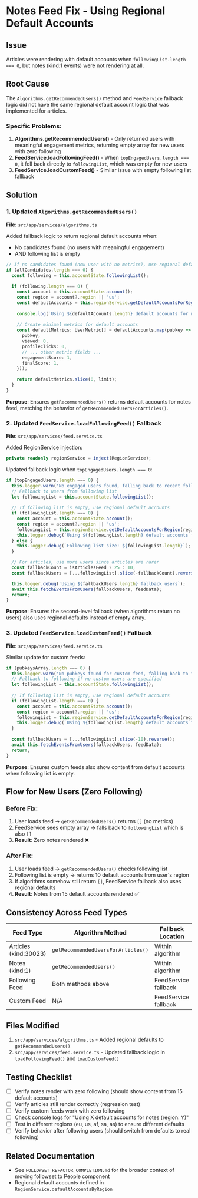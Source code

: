 # Notes Feed Fix - Using Regional Default Accounts

## Issue
Articles were rendering with default accounts when `followingList.length === 0`, but notes (kind:1 events) were not rendering at all.

## Root Cause
The `Algorithms.getRecommendedUsers()` method and `FeedService` fallback logic did not have the same regional default account logic that was implemented for articles.

### Specific Problems:
1. **Algorithms.getRecommendedUsers()** - Only returned users with meaningful engagement metrics, returning empty array for new users with zero following
2. **FeedService.loadFollowingFeed()** - When `topEngagedUsers.length === 0`, it fell back directly to `followingList`, which was empty for new users
3. **FeedService.loadCustomFeed()** - Similar issue with empty following list fallback

## Solution

### 1. Updated `Algorithms.getRecommendedUsers()` 
**File**: `src/app/services/algorithms.ts`

Added fallback logic to return regional default accounts when:
- No candidates found (no users with meaningful engagement)
- AND following list is empty

```typescript
// If no candidates found (new user with no metrics), use regional default accounts
if (allCandidates.length === 0) {
  const following = this.accountState.followingList();
  
  if (following.length === 0) {
    const account = this.accountState.account();
    const region = account?.region || 'us';
    const defaultAccounts = this.regionService.getDefaultAccountsForRegion(region);
    
    console.log(`Using ${defaultAccounts.length} default accounts for notes (region: ${region})`);
    
    // Create minimal metrics for default accounts
    const defaultMetrics: UserMetric[] = defaultAccounts.map(pubkey => ({
      pubkey,
      viewed: 0,
      profileClicks: 0,
      // ... other metric fields ...
      engagementScore: 1,
      finalScore: 1,
    }));
    
    return defaultMetrics.slice(0, limit);
  }
}
```

**Purpose**: Ensures `getRecommendedUsers()` returns default accounts for notes feed, matching the behavior of `getRecommendedUsersForArticles()`.

### 2. Updated `FeedService.loadFollowingFeed()` Fallback
**File**: `src/app/services/feed.service.ts`

Added RegionService injection:
```typescript
private readonly regionService = inject(RegionService);
```

Updated fallback logic when `topEngagedUsers.length === 0`:
```typescript
if (topEngagedUsers.length === 0) {
  this.logger.warn('No engaged users found, falling back to recent following');
  // Fallback to users from following list
  let followingList = this.accountState.followingList();
  
  // If following list is empty, use regional default accounts
  if (followingList.length === 0) {
    const account = this.accountState.account();
    const region = account?.region || 'us';
    followingList = this.regionService.getDefaultAccountsForRegion(region);
    this.logger.debug(`Using ${followingList.length} default accounts for notes (region: ${region})`);
  } else {
    this.logger.debug(`Following list size: ${followingList.length}`);
  }

  // For articles, use more users since articles are rarer
  const fallbackCount = isArticlesFeed ? 25 : 10;
  const fallbackUsers = [...followingList].slice(-fallbackCount).reverse();

  this.logger.debug(`Using ${fallbackUsers.length} fallback users`);
  await this.fetchEventsFromUsers(fallbackUsers, feedData);
  return;
}
```

**Purpose**: Ensures the second-level fallback (when algorithms return no users) also uses regional defaults instead of empty array.

### 3. Updated `FeedService.loadCustomFeed()` Fallback
**File**: `src/app/services/feed.service.ts`

Similar update for custom feeds:
```typescript
if (pubkeysArray.length === 0) {
  this.logger.warn('No pubkeys found for custom feed, falling back to following');
  // Fallback to following if no custom users are specified
  let followingList = this.accountState.followingList();
  
  // If following list is empty, use regional default accounts
  if (followingList.length === 0) {
    const account = this.accountState.account();
    const region = account?.region || 'us';
    followingList = this.regionService.getDefaultAccountsForRegion(region);
    this.logger.debug(`Using ${followingList.length} default accounts for custom feed (region: ${region})`);
  }
  
  const fallbackUsers = [...followingList].slice(-10).reverse();
  await this.fetchEventsFromUsers(fallbackUsers, feedData);
  return;
}
```

**Purpose**: Ensures custom feeds also show content from default accounts when following list is empty.

## Flow for New Users (Zero Following)

### Before Fix:
1. User loads feed → `getRecommendedUsers()` returns `[]` (no metrics)
2. FeedService sees empty array → falls back to `followingList` which is also `[]`
3. **Result**: Zero notes rendered ❌

### After Fix:
1. User loads feed → `getRecommendedUsers()` checks following list
2. Following list is empty → returns 10 default accounts from user's region
3. If algorithms somehow still return `[]`, FeedService fallback also uses regional defaults
4. **Result**: Notes from 15 default accounts rendered ✅

## Consistency Across Feed Types

| Feed Type | Algorithm Method | Fallback Location | Default Accounts |
|-----------|-----------------|-------------------|------------------|
| Articles (kind:30023) | `getRecommendedUsersForArticles()` | Within algorithm | ✅ Yes |
| Notes (kind:1) | `getRecommendedUsers()` | Within algorithm | ✅ Yes (NOW) |
| Following Feed | Both methods above | FeedService fallback | ✅ Yes (NOW) |
| Custom Feed | N/A | FeedService fallback | ✅ Yes (NOW) |

## Files Modified
1. `src/app/services/algorithms.ts` - Added regional defaults to `getRecommendedUsers()`
2. `src/app/services/feed.service.ts` - Updated fallback logic in `loadFollowingFeed()` and `loadCustomFeed()`

## Testing Checklist
- [ ] Verify notes render with zero following (should show content from 15 default accounts)
- [ ] Verify articles still render correctly (regression test)
- [ ] Verify custom feeds work with zero following
- [ ] Check console logs for "Using X default accounts for notes (region: Y)"
- [ ] Test in different regions (eu, us, af, sa, as) to ensure different defaults
- [ ] Verify behavior after following users (should switch from defaults to real following)

## Related Documentation
- See `FOLLOWSET_REFACTOR_COMPLETION.md` for the broader context of moving followset to People component
- Regional default accounts defined in `RegionService.defaultAccountsByRegion`
